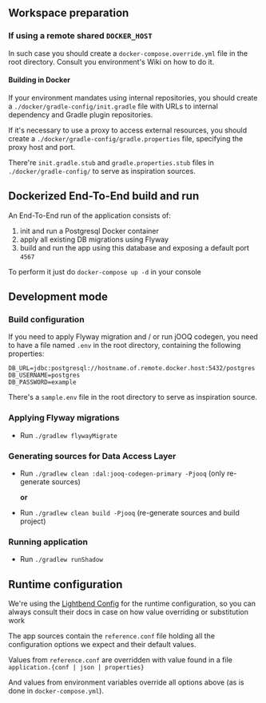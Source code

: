 ## Workspace preparation

### If using a remote shared `DOCKER_HOST`
In such case you should create a `docker-compose.override.yml` file in the root directory. Consult you environment's Wiki on how to do it.

#### Building in Docker
If your environment mandates using internal repositories, you should create a `./docker/gradle-config/init.gradle` file with URLs to internal dependency and Gradle plugin repositories.

If it's necessary to use a proxy to access external resources, you should create a `./docker/gradle-config/gradle.properties` file, specifying the proxy host and port. 

There're `init.gradle.stub` and `gradle.properties.stub` files in `./docker/gradle-config/` to serve as inspiration sources.

## Dockerized End-To-End build and run

An End-To-End run of the application consists of:  

1. init and run a Postgresql Docker container
2. apply all existing DB migrations using Flyway
3. build and run the app using this database and exposing a default port `4567` 

To perform it just do `docker-compose up -d` in your console

## Development mode

### Build configuration
If you need to apply Flyway migration and / or run jOOQ codegen, you need to have a file named `.env` in the root directory, containing the following properties: 
```properties
DB_URL=jdbc:postgresql://hostname.of.remote.docker.host:5432/postgres
DB_USERNAME=postgres
DB_PASSWORD=example
```

There's a `sample.env` file in the root directory to serve as inspiration source.

### Applying Flyway migrations
* Run `./gradlew flywayMigrate`

### Generating sources for Data Access Layer
* Run `./gradlew clean :dal:jooq-codegen-primary -Pjooq` (only re-generate sources)

    **or** 
* Run `./gradlew clean build -Pjooq` (re-generate sources and build project)

### Running application
* Run `./gradlew runShadow` 

## Runtime configuration 

We're using the [Lightbend Config](https://github.com/lightbend/config) for the runtime configuration, so you can always consult their docs in case on how value overriding or substitution work

The app sources contain the `reference.conf` file holding all the configuration options we expect and their default values. 

Values from `reference.conf` are overridden with value found in a file `application.{conf | json | properties}`

And values from environment variables override all options above (as is done in `docker-compose.yml`).
